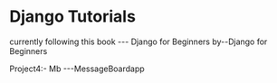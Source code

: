 # Django Tutorials 
currently following this book --- Django for Beginners by--Django for Beginners

Project4:- Mb ---MessageBoardapp
